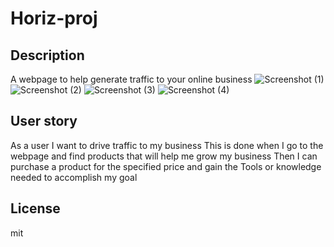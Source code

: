 # Horiz-proj

## Description

A webpage to help generate traffic to your online business
![Screenshot (1)](https://user-images.githubusercontent.com/112460703/199842599-59120458-11cc-4635-8804-263aaddae4eb.png)
![Screenshot (2)](https://user-images.githubusercontent.com/112460703/199842760-e7d11894-884c-485a-a720-5c6c1da8fdd1.png)
![Screenshot (3)](https://user-images.githubusercontent.com/112460703/199842809-260494bc-535f-43dc-b813-a69e146218b0.png)
![Screenshot (4)](https://user-images.githubusercontent.com/112460703/199842864-77c35dbf-69fc-488b-b353-2f89137ea9d0.png)


## User story

As a user I want to drive traffic to my business
This is done when I go to the webpage and find products that will help me grow my business
Then I can purchase a product for the specified price and gain the Tools or knowledge needed to accomplish my goal

## License

mit
